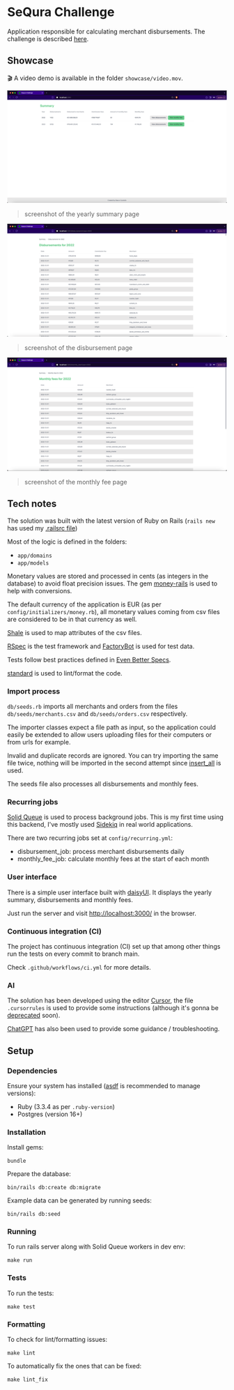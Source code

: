 # SeQura Challenge

Application responsible for calculating merchant disbursements. The challenge is described [here](https://sequra.github.io/backend-challenge/).

## Showcase

🎬 A video demo is available in the folder `showcase/video.mov`.

![Summary](showcase/summary.png)
> screenshot of the yearly summary page

![Disbursements](showcase/disbursements.png)
> screenshot of the disbursement page

![Monthly Fees](showcase/monthly-fees.png)
> screenshot of the monthly fee page

## Tech notes

The solution was built with the latest version of Ruby on Rails (`rails new` has used my [.railsrc file](https://github.com/glaucocustodio/dotfiles/blob/master/config/.railsrc))

Most of the logic is defined in the folders:

- `app/domains`
- `app/models`

Monetary values are stored and processed in cents (as integers in the database) to avoid float precision issues. The gem [money-rails](https://github.com/RubyMoney/money-rails) is used to help with conversions.

The default currency of the application is EUR (as per `config/initializers/money.rb`), all monetary values coming from csv files are considered to be in that currency as well.

[Shale](https://github.com/kgiszczak/shale) is used to map attributes of the csv files.

[RSpec](https://github.com/rspec/rspec-rails) is the test framework and [FactoryBot](https://github.com/thoughtbot/factory_bot) is used for test data.

Tests follow best practices defined in [Even Better Specs](https://evenbetterspecs.github.io/).

[standard](https://github.com/standardrb/standard) is used to lint/format the code.

### Import process

`db/seeds.rb` imports all merchants and orders from the files `db/seeds/merchants.csv` and `db/seeds/orders.csv` respectively.

The importer classes expect a file path as input, so the application could easily be extended to allow users uploading files for their computers or from urls for example.

Invalid and duplicate records are ignored. You can try importing the same file twice, nothing will be imported in the second attempt since [insert_all](https://apidock.com/rails/v6.0.0/ActiveRecord/Persistence/ClassMethods/insert_all) is used.

The seeds file also processes all disbursements and monthly fees.

### Recurring jobs

[Solid Queue](https://github.com/rails/solid_queue) is used to process background jobs. This is my first time using this backend, I've mostly used [Sidekiq](https://sidekiq.org/) in real world applications.

There are two recurring jobs set at `config/recurring.yml`:

- disbursement_job: process merchant disbursements daily
- monthly_fee_job: calculate monthly fees at the start of each month

### User interface

There is a simple user interface built with [daisyUI](https://daisyui.com/docs/intro/). It displays the yearly summary, disbursements and monthly fees.

Just run the server and visit [http://localhost:3000/](http://localhost:3000/) in the browser.

### Continuous integration (CI)

The project has continuous integration (CI) set up that among other things run the tests on every commit to branch main.

Check `.github/workflows/ci.yml` for more details.

### AI

The solution has been developed using the editor [Cursor](https://www.cursor.com/), the file `.cursorrules` is used to provide some instructions (although it's gonna be [deprecated](https://docs.cursor.com/context/rules#cursorrules-legacy) soon).

[ChatGPT](https://chatgpt.com/) has also been used to provide some guidance / troubleshooting.

## Setup

### Dependencies

Ensure your system has installed ([asdf](https://asdf-vm.com/guide/introduction.html) is recommended to manage versions):

- Ruby (3.3.4 as per `.ruby-version`)
- Postgres (version 16+)

### Installation

Install gems:

```shell
bundle
```

Prepare the database:

```shell
bin/rails db:create db:migrate
```

Example data can be generated by running seeds:

```shell
bin/rails db:seed
```

### Running

To run rails server along with Solid Queue workers in dev env:

```shell
make run
```

### Tests

To run the tests:

```shell
make test
```

### Formatting

To check for lint/formatting issues:

```shell
make lint
```

To automatically fix the ones that can be fixed:

```shell
make lint_fix
```
